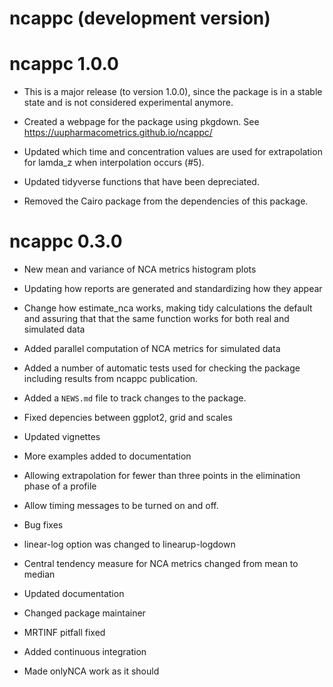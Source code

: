 # ncappc (development version)

# ncappc 1.0.0

* This is a major release (to version 1.0.0), since the package 
  is in a stable state and is not considered experimental anymore. 
  
* Created a webpage for the package using pkgdown. See
  https://uupharmacometrics.github.io/ncappc/
  
* Updated which time and concentration values are used for 
  extrapolation for lamda_z when interpolation occurs (#5).
  
* Updated tidyverse functions that have been depreciated. 

* Removed the Cairo package from the dependencies of this package.

# ncappc 0.3.0

* New mean and variance of NCA metrics histogram plots

* Updating how reports are generated and standardizing how they appear

* Change how estimate_nca works, making tidy calculations the default
  and assuring that that the same function works for both real and simulated
  data

* Added parallel computation of NCA metrics for simulated data

* Added a number of automatic tests used for checking the package 
  including results from ncappc publication.

* Added a `NEWS.md` file to track changes to the package.

* Fixed depencies between ggplot2, grid and scales

* Updated vignettes

* More examples added to documentation

* Allowing extrapolation for fewer than three points in the elimination phase
  of a profile

* Allow timing messages to be turned on and off.

* Bug fixes

* linear-log option was changed to linearup-logdown 

* Central tendency measure for NCA metrics changed from mean to median

* Updated documentation

* Changed package maintainer

* MRTINF pitfall fixed

* Added continuous integration

* Made onlyNCA work as it should




